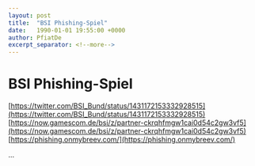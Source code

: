 ```yaml
---
layout: post
title:  "BSI Phishing-Spiel"
date:   1990-01-01 19:55:00 +0000
author: PfiatDe
excerpt_separator: <!--more-->
---
```


# BSI Phishing-Spiel
[https://twitter.com/BSI_Bund/status/1431172153332928515](https://twitter.com/BSI_Bund/status/1431172153332928515)
[https://now.gamescom.de/bsi/z/partner-ckrqhfmgw1cai0d54c2gw3vf5](https://now.gamescom.de/bsi/z/partner-ckrqhfmgw1cai0d54c2gw3vf5)
[https://phishing.onmybreev.com/](https://phishing.onmybreev.com/)

...
<!--more-->

